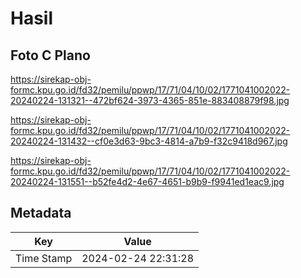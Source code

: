 # Hasil

## Foto C Plano

https://sirekap-obj-formc.kpu.go.id/fd32/pemilu/ppwp/17/71/04/10/02/1771041002022-20240224-131321--472bf624-3973-4365-851e-883408879f98.jpg

https://sirekap-obj-formc.kpu.go.id/fd32/pemilu/ppwp/17/71/04/10/02/1771041002022-20240224-131432--cf0e3d63-9bc3-4814-a7b9-f32c9418d967.jpg

https://sirekap-obj-formc.kpu.go.id/fd32/pemilu/ppwp/17/71/04/10/02/1771041002022-20240224-131551--b52fe4d2-4e67-4651-b9b9-f9941ed1eac9.jpg


## Metadata

| Key        | Value               |
| ---------- | ------------------- |
| Time Stamp | 2024-02-24 22:31:28 |



